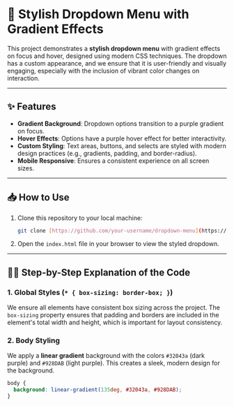 # 🎨 Stylish Dropdown Menu with Gradient Effects

This project demonstrates a **stylish dropdown menu** with gradient effects on focus and hover, designed using modern CSS techniques. The dropdown has a custom appearance, and we ensure that it is user-friendly and visually engaging, especially with the inclusion of vibrant color changes on interaction. 

---

## ✨ Features

- **Gradient Background**: Dropdown options transition to a purple gradient on focus.
- **Hover Effects**: Options have a purple hover effect for better interactivity.
- **Custom Styling**: Text areas, buttons, and selects are styled with modern design practices (e.g., gradients, padding, and border-radius).
- **Mobile Responsive**: Ensures a consistent experience on all screen sizes.

---

## 📥 How to Use

1. Clone this repository to your local machine:
    ```bash
    git clone [https://github.com/your-username/dropdown-menu](https://github.com/Jalalkhan96/api_abix_11lab/edit/main).git
    ```

2. Open the `index.html` file in your browser to view the styled dropdown.

---

## 🧑‍💻 Step-by-Step Explanation of the Code

### 1. **Global Styles** (`* { box-sizing: border-box; }`)
We ensure all elements have consistent box sizing across the project. The `box-sizing` property ensures that padding and borders are included in the element's total width and height, which is important for layout consistency.

### 2. **Body Styling**
We apply a **linear gradient** background with the colors `#32043a` (dark purple) and `#928DAB` (light purple). This creates a sleek, modern design for the background.

```css
body {
  background: linear-gradient(135deg, #32043a, #928DAB);
}
